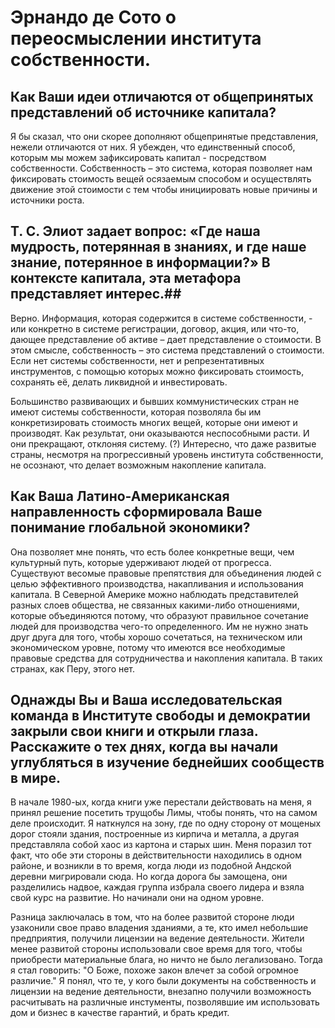 # Эрнандо де Сото о переосмыслении института собственности. #

## Как Ваши идеи отличаются от общепринятых представлений об источнике капитала? ##
	
Я бы сказал, что они скорее дополняют общепринятые представления, нежели отличаются от них. Я убежден, что единственный способ, которым мы можем зафиксировать капитал  -  посредством собственности. Собственность – это система, которая позволяет нам фиксировать стоимость вещей осязаемым способом и осуществлять движение этой стоимости с тем чтобы инициировать новые причины и источники роста. 

## Т. С. Элиот задает вопрос: «Где наша мудрость, потерянная в знаниях, и где наше знание, потерянное в информации?» В контексте капитала, эта метафора представляет интерес.##

Верно. Информация, которая содержится в системе собственности, - или конкретно в системе регистрации, договор, акция, или что-то, дающее представление об активе – дает представление о стоимости. В этом смысле, собственность – это система представлений о стоимости. Если нет системы собственности, нет и репрезентативных инструментов, с помощью которых можно фиксировать стоимость, сохранять её, делать ликвидной и инвестировать. 

Большинство развивающих и бывших коммунистических стран не имеют системы собственности, которая позволяла бы им конкретизировать стоимость многих вещей, которые они имеют и производят. Как результат, они оказываются неспособными расти.  И они прекращают, отклоняя систему. (?) Интересно, что даже развитые страны, несмотря на прогрессивный уровень института собственности, не осознают, что делает возможным накопление капитала.

## Как Ваша Латино-Американская направленность сформировала Ваше понимание глобальной экономики? ##
 
Она позволяет мне понять, что есть более конкретные вещи, чем культурный путь, которые  удерживают людей от прогресса. Существуют весомые правовые препятствия для объединения людей с целью эффективного производства, накапливания и использования капитала. В Северной Америке можно наблюдать представителей разных слоев общества, не связанных какими-либо отношениями, которые объединяются потому, что образуют правильное сочетание людей для производства чего-то определенного. Им не нужно знать друг друга для того, чтобы хорошо сочетаться, на техническом или экономическом уровне, потому что имеются все необходимые правовые средства для сотрудничества и накопления капитала. В таких странах, как Перу, этого нет.

## Однажды Вы и Ваша исследовательская команда в Институте свободы и демократии закрыли свои книги и открыли глаза. Расскажите о тех днях, когда вы начали углубляться в изучение беднейших сообществ в мире. ##

В начале 1980-ых, когда книги уже перестали действовать на меня, я принял решение посетить трущобы Лимы, чтобы понять, что на самом деле происходит. Я наткнулся на зону, где по одну сторону от мощеных дорог стояли здания, построенные из кирпича и металла, а другая представляла собой хаос из картона и старых шин. Меня поразил тот факт, что обе эти стороны в действительности находились в одном районе, и возникли в то время, когда люди из подобной Андской деревни мигрировали сюда. Но когда дорога бы замощена, они разделились надвое, каждая группа избрала своего лидера и взяла свой курс на развитие. Но начинали они на одном уровне.

Разница заключалась в том, что на более развитой стороне люди узаконили свое право владения зданиями, а те, кто имел небольшие предприятия, получили лицензии на ведение деятельности. Жители менее развитой стороны использовали свое время для того, чтобы приобрести материальные блага, но ничто не было легализовано. Тогда я стал говорить: "О Боже, похоже закон влечет за собой огромное различие." Я понял, что те, у кого были документы на собственность и лицензии на ведение деятельности, внезапно получили возможность расчитывать на различные инстументы, позволявшие им использовать дом и бизнес в качестве гарантий, и брать кредит.



